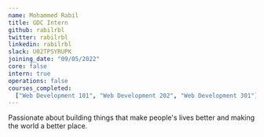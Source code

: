 ```yaml
---
name: Mohammed Rabil
title: GDC Intern
github: rabilrbl
twitter: rabilrbl
linkedin: rabilrbl
slack: U02TPSYRUPK
joining_date: "09/05/2022"
core: false
intern: true
operations: false
courses_completed:
  ["Web Development 101", "Web Development 202", "Web Development 301"]
---
```


Passionate about building things that make people's lives better and making the world a better place.
